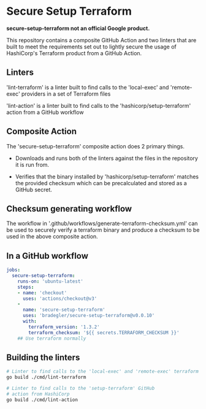 # Secure Setup Terraform

**secure-setup-terraform not an official Google product.**

This repository contains a composite GitHub Action and two linters that are built to meet the requirements set out to lightly secure the usage of HashiCorp's Terraform product from a GitHub Action.

## Linters

'lint-terraform' is a linter built to find calls to the 'local-exec' and 'remote-exec' providers in a set of Terraform files

'lint-action' is a linter built to find calls to the 'hashicorp/setup-terraform' action from a GitHub workflow

## Composite Action

The 'secure-setup-terraform' composite action does 2 primary things. 

- Downloads and runs both of the linters against the files in the repository it is run from.

- Verifies that the binary installed by 'hashicorp/setup-terraform' matches the provided checksum which can be precalculated and stored as a GitHub secret. 

## Checksum generating workflow

The workflow in '.github/workflows/generate-terraform-checksum.yml' can be used to securely verify a terraform binary and produce a checksum to be used in the above composite action.


## In a GitHub workflow

```yaml
jobs:
  secure-setup-terraform:
    runs-on: 'ubuntu-latest'
    steps:
    - name: 'checkout'
      uses: 'actions/checkout@v3'
    -
      name: 'secure-setup-terraform'
      uses: 'bradegler/secure-setup-terraform@v0.0.10'
      with:
        terraform_version: '1.3.2'
        terraform_checksum: '${{ secrets.TERRAFORM_CHECKSUM }}'
    ## Use terraform normally
```

## Building the linters

```sh
# Linter to find calls to the 'local-exec' and 'remote-exec' terraform providers
go build ./cmd/lint-terraform

# Linter to find calls to the 'setup-terraform' GitHub
# action from HashiCorp
go build ./cmd/lint-action
```
